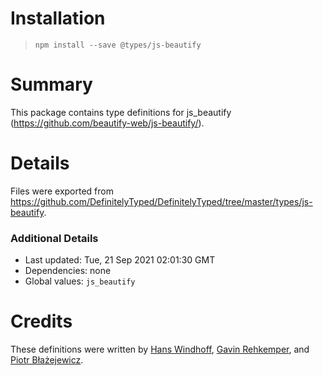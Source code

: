 # Installation
> `npm install --save @types/js-beautify`

# Summary
This package contains type definitions for js_beautify (https://github.com/beautify-web/js-beautify/).

# Details
Files were exported from https://github.com/DefinitelyTyped/DefinitelyTyped/tree/master/types/js-beautify.

### Additional Details
 * Last updated: Tue, 21 Sep 2021 02:01:30 GMT
 * Dependencies: none
 * Global values: `js_beautify`

# Credits
These definitions were written by [Hans Windhoff](https://github.com/hansrwindhoff), [Gavin Rehkemper](https://github.com/gavinr), and [Piotr Błażejewicz](https://github.com/peterblazejewicz).
